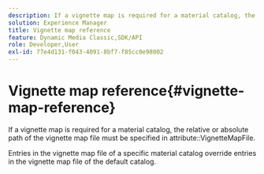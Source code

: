 ```yaml
---
description: If a vignette map is required for a material catalog, the relative or absolute path of the vignette map file must be specified in attribute VignetteMapFile.
solution: Experience Manager
title: Vignette map reference
feature: Dynamic Media Classic,SDK/API
role: Developer,User
exl-id: 77e4d131-f043-4091-8bf7-f85cc0e98002
---
```

# Vignette map reference{#vignette-map-reference}

If a vignette map is required for a material catalog, the relative or absolute path of the vignette map file must be specified in attribute::VignetteMapFile.

Entries in the vignette map file of a specific material catalog override entries in the vignette map file of the default catalog.
